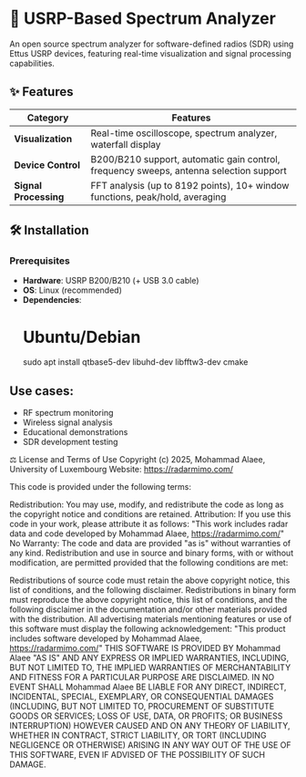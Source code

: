 # 📡 USRP-Based Spectrum Analyzer


An open source spectrum analyzer for software-defined radios (SDR) using Ettus USRP devices, featuring real-time visualization and signal processing capabilities.

## ✨ Features

| **Category**       | **Features** |
|--------------------|-------------|
| **Visualization**  | Real-time oscilloscope, spectrum analyzer, waterfall display|
| **Device Control** | B200/B210 support, automatic gain control, frequency sweeps, antenna selection support |
| **Signal Processing** | FFT analysis (up to 8192 points), 10+ window functions, peak/hold, averaging |


## 🛠 Installation

### Prerequisites
- **Hardware**: USRP B200/B210 (+ USB 3.0 cable)
- **OS**: Linux (recommended) 
- **Dependencies**:
  # Ubuntu/Debian
  sudo apt install qtbase5-dev libuhd-dev libfftw3-dev cmake
  

## Use cases:
- RF spectrum monitoring
- Wireless signal analysis
- Educational demonstrations
- SDR development testing

  
⚖️ License and Terms of Use
Copyright (c) 2025, Mohammad Alaee, University of Luxembourg
Website: https://radarmimo.com/

This code is provided under the following terms:

Redistribution: You may use, modify, and redistribute the code as long as the copyright notice and conditions are retained.
Attribution: If you use this code in your work, please attribute it as follows:
"This work includes radar data and code developed by Mohammad Alaee, https://radarmimo.com/"
No Warranty: The code and data are provided "as is" without warranties of any kind.
Redistribution and use in source and binary forms, with or without modification, are permitted provided that the following conditions are met:

Redistributions of source code must retain the above copyright notice, this list of conditions, and the following disclaimer.
Redistributions in binary form must reproduce the above copyright notice, this list of conditions, and the following disclaimer in the documentation and/or other materials provided with the distribution.
All advertising materials mentioning features or use of this software must display the following acknowledgement:
"This product includes software developed by Mohammad Alaee, https://radarmimo.com/"
THIS SOFTWARE IS PROVIDED BY Mohammad Alaee "AS IS" AND ANY EXPRESS OR IMPLIED WARRANTIES, INCLUDING, BUT NOT LIMITED TO, THE IMPLIED WARRANTIES OF MERCHANTABILITY AND FITNESS FOR A PARTICULAR PURPOSE ARE DISCLAIMED. IN NO EVENT SHALL Mohammad Alaee BE LIABLE FOR ANY DIRECT, INDIRECT, INCIDENTAL, SPECIAL, EXEMPLARY, OR CONSEQUENTIAL DAMAGES (INCLUDING, BUT NOT LIMITED TO, PROCUREMENT OF SUBSTITUTE GOODS OR SERVICES; LOSS OF USE, DATA, OR PROFITS; OR BUSINESS INTERRUPTION) HOWEVER CAUSED AND ON ANY THEORY OF LIABILITY, WHETHER IN CONTRACT, STRICT LIABILITY, OR TORT (INCLUDING NEGLIGENCE OR OTHERWISE) ARISING IN ANY WAY OUT OF THE USE OF THIS SOFTWARE, EVEN IF ADVISED OF THE POSSIBILITY OF SUCH DAMAGE.



